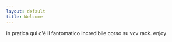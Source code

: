 ```yaml
---
layout: default
title: Welcome
---
```


in pratica qui c'è il fantomatico incredibile corso su vcv rack. enjoy


